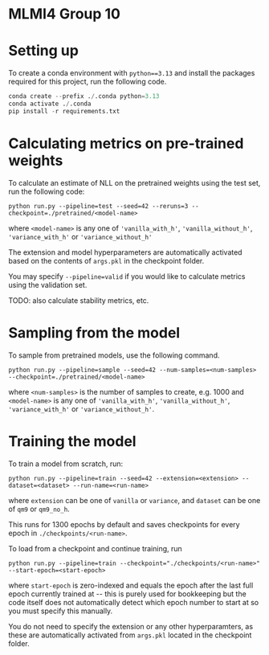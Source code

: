 # MLMI4 Group 10
# Setting up
To create a conda environment with `python==3.13` and install the packages required for this project, run the following code.
```python
conda create --prefix ./.conda python=3.13
conda activate ./.conda
pip install -r requirements.txt
```

# Calculating metrics on pre-trained weights
To calculate an estimate of NLL on the pretrained weights using the test set, run the following code:
```
python run.py --pipeline=test --seed=42 --reruns=3 --checkpoint=./pretrained/<model-name>
```
where `<model-name>` is any one of `'vanilla_with_h'`, `'vanilla_without_h'`, `'variance_with_h'` or `'variance_without_h'`

The extension and model hyperparameters are automatically activated based on the contents of `args.pkl` in the checkpoint folder.

You may specify `--pipeline=valid` if you would like to calculate metrics using the validation set.

TODO: also calculate stability metrics, etc.

# Sampling from the model
To sample from pretrained models, use the following command.
```
python run.py --pipeline=sample --seed=42 --num-samples=<num-samples> --checkpoint=./pretrained/<model-name>
```
where `<num-samples>` is the number of samples to create, e.g. 1000 and `<model-name>` is any one of `'vanilla_with_h'`, `'vanilla_without_h'`, `'variance_with_h'` or `'variance_without_h'`.

# Training the model
To train a model from scratch, run:
```
python run.py --pipeline=train --seed=42 --extension=<extension> --dataset=<dataset> --run-name=<run-name>
```
where `extension` can be one of `vanilla` or `variance`, and `dataset` can be one of `qm9` or `qm9_no_h`.

This runs for 1300 epochs by default and saves checkpoints for every epoch in `./checkpoints/<run-name>`.

To load from a checkpoint and continue training, run
```
python run.py --pipeline=train --checkpoint="./checkpoints/<run-name>" --start-epoch=<start-epoch>
```
where `start-epoch` is zero-indexed and equals the epoch after the last full epoch currently trained at -- this is purely used for bookkeeping but the code itself does not automatically detect which epoch number to start at so you must specify this manually.

You do not need to specify the extension or any other hyperparamters, as these are automatically activated from `args.pkl` located in the checkpoint folder.
